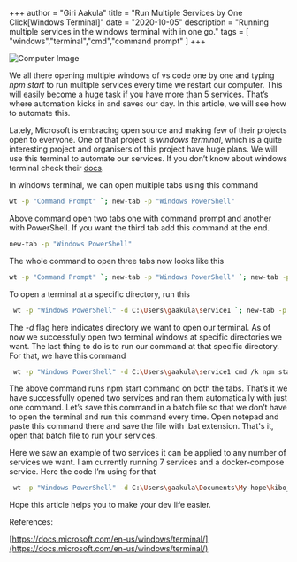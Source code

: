 +++
author = "Giri Aakula"
title = "Run Multiple Services by One Click[Windows Terminal]"
date = "2020-10-05"
description = "Running multiple services in the windows terminal with in one go."
tags = [
    "windows","terminal","cmd","command prompt"
]
+++


![Computer Image](https://miro.medium.com/max/1400/0*V8hgPRiZpbQoL_-x)

We all there opening multiple windows of vs code one by one and typing *npm start* to run multiple services every time we restart our computer. This will easily become a huge task if you have more than 5 services. That’s where automation kicks in and saves our day. In this article, we will see how to automate this.

Lately, Microsoft is embracing open source and making few of their projects open to everyone. One of that project is *windows terminal*, which is a quite interesting project and organisers of this project have huge plans. We will use this terminal to automate our services. If you don’t know about windows terminal check their [docs](https://docs.microsoft.com/en-us/windows/terminal/).

In windows terminal, we can open multiple tabs using this command

```bash
wt -p "Command Prompt" `; new-tab -p "Windows PowerShell"
```

Above command open two tabs one with command prompt and another with PowerShell. If you want the third tab add this command at the end.

```bash
new-tab -p "Windows PowerShell"
```

The whole command to open three tabs now looks like this

```bash
wt -p "Command Prompt" `; new-tab -p "Windows PowerShell" `; new-tab -p "Windows PowerShell"
```

To open a terminal at a specific directory, run this

```bash
 wt -p "Windows PowerShell" -d C:\Users\gaakula\service1 `; new-tab -p "Windows PowerShell" -d C:\Users\gaakula\service2
```

The *-d* flag here indicates directory we want to open our terminal. As of now we successfully open two terminal windows at specific directories we want. The last thing to do is to run our command at that specific directory. For that, we have this command

```bash
 wt -p "Windows PowerShell" -d C:\Users\gaakula\service1 cmd /k npm start `; new-tab -p "Windows PowerShell" -d C:\Users\gaakula\service2 cmd /k npm start
```

The above command runs npm start command on both the tabs. That’s it we have successfully opened two services and ran them automatically with just one command. Let’s save this command in a batch file so that we don’t have to open the terminal and run this command every time. Open notepad and paste this command there and save the file with .bat extension. That's it, open that batch file to run your services.

Here we saw an example of two services it can be applied to any number of services we want. I am currently running 7 services and a docker-compose service. Here the code I’m using for that

```bash
 wt -p "Windows PowerShell" -d C:\Users\gaakula\Documents\My-hope\kibo_prompt_subscriber cmd /k npm start `;new-tab -p "Windows PowerShell" -d C:\Users\gaakula\Documents\My-hope\kibo_localenvironment cmd /k docker-compose up `;new-tab -p "Windows PowerShell" -d C:\Users\gaakula\Documents\My-hope\kibo_admin cmd /k npm start `;new-tab -p "Windows PowerShell" -d C:\Users\gaakula\Documents\My-hope\kibo_resources cmd /k npm start `;new-tab -p "Windows PowerShell" -d C:\Users\gaakula\Documents\My-hope\kibo_prescription cmd /k npm start `;new-tab -p "Windows PowerShell" -d C:\Users\gaakula\Documents\My-hope\kibo_patient cmd /k npm start `;new-tab -p "Windows PowerShell" -d C:\Users\gaakula\Documents\My-hope\kibo_account_admin cmd /k npm start `;new-tab -p "Windows PowerShell" -d C:\Users\gaakula\Documents\My-hope\kibo_symptoms cmd /k npm start
```

Hope this article helps you to make your dev life easier.

References:

[https://docs.microsoft.com/en-us/windows/terminal/](https://docs.microsoft.com/en-us/windows/terminal/)
